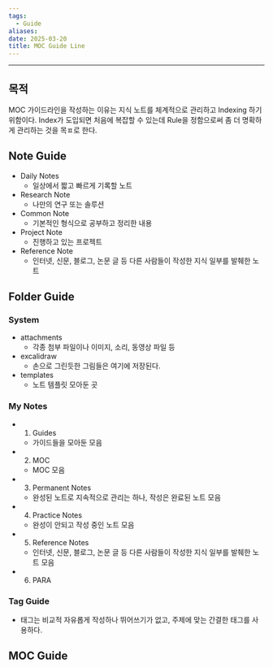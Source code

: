 ```yaml
---
tags:
  - Guide
aliases: 
date: 2025-03-20
title: MOC Guide Line
---
```


---


## 목적

MOC 가이드라인을 작성하는 이유는 지식 노트를 체계적으로 관리하고 Indexing 하기 위함이다. Index가 도입되면 처음에 복잡할 수 있는데 Rule을 정함으로써 좀 더 명확하게 관리하는 것을 목ㅍ로 한다.


## Note Guide
- Daily Notes
	- 일상에서 짧고 빠르게 기록할 노트
- Research Note
	- 나만의 연구 또는 솔루션
- Common Note
	- 기본적인 형식으로 공부하고 정리한 내용  
- Project Note
	- 진행하고 있는 프로젝트
- Reference Note
	- 인터넷, 신문, 블로그, 논문 글 등 다른 사람들이 작성한 지식 일부를 발췌한 노트


## Folder Guide

### System
- attachments
	- 각종 첨부 파일이나 이미지, 소리, 동영상 파일 등
- excalidraw
	- 손으로 그린듯한 그림들은 여기에 저장된다.
- templates
	- 노트 템플릿 모아둔 곳

### My Notes
- 01. Guides
	- 가이드들을 모아둔 모음
- 02. MOC
	- MOC 모음
- 03. Permanent Notes
	- 완성된 노트로 지속적으로 관리는 하나, 작성은 완료된 노트 모음
- 04. Practice Notes
	- 완성이 안되고 작성 중인 노트 모음
- 05. Reference Notes
	- 인터넷, 신문, 블로그, 논문 글 등 다른 사람들이 작성한 지식 일부를 발췌한 노트 모음
- 06. PARA

### Tag Guide
- 태그는 비교적 자유롭게 작성하나 뛰어쓰기가 없고, 주제에 맞는 간결한 태그를 사용하다.

## MOC Guide

